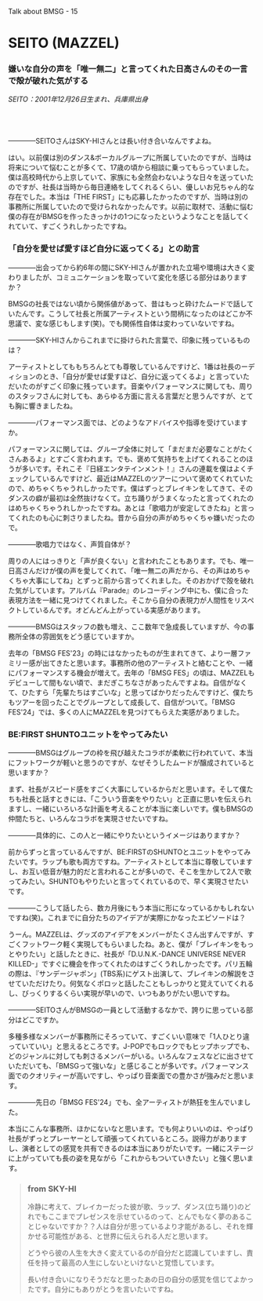 Talk about BMSG - 15

# SEITO (MAZZEL)
### 嫌いな自分の声を「唯一無二」と言ってくれた日高さんのその一言で殻が破れた気がする

*SEITO：2001年12月26日生まれ、兵庫県出身*

<br/><br/><br/>
————SEITOさんはSKY-HIさんとは長い付き合いなんですよね。

はい。以前僕は別のダンス&ボーカルグループに所属していたのですが、当時は将来について悩むことが多くて、17歳の頃から相談に乗ってもらっていました。僕は高校時代から上京していて、家族にも全然会わないような日々を送っていたのですが、社長は当時から毎日連絡をしてくれるくらい、優しいお兄ちゃん的な存在でした。本当は「THE FIRST」にも応募したかったのですが、当時は別の事務所に所属していたので受けられなかったんです。以前に取材で、活動に悩む僕の存在がBMSGを作ったきっかけの1つになったというようなことを話してくれていて、すごくうれしかったですね。

### 「自分を愛せば愛すほど自分に返ってくる」との助言

————出会ってから約6年の間にSKY-HIさんが置かれた立場や環境は大きく変わりましたが、コミュニケーションを取っていて変化を感じる部分はありますか？

BMSGの社長ではない頃から関係値があって、昔はもっと砕けたムードで話していたんです。こうして社長と所属アーティストという間柄になったのはどこか不思議で、変な感じもします(笑)。でも関係性自体は変わっていないですね。

————SKY-HIさんからこれまでに掛けられた言葉で、印象に残っているものは？

アーティストとしてももちろんとても尊敬しているんですけど、1番は社長のーディションのとき、「自分が愛せば愛すほど、自分に返ってくるよ」と言っていただいたのがすごく印象に残っています。音楽やパフォーマンスに関しても、周りのスタッフさんに対しても、あらゆる方面に言える言葉だと思うんですが、とても胸に響きましたね。

————パフォーマンス面では、どのようなアドバイスや指導を受けていますか。

パフォーマンスに関しては、グループ全体に対して「まだまだ必要なことがたくさんあるよ」とすごく言われます。でも、褒めて気持ちを上げてくれることのほうが多いです。それこそ『日経エンタテインメント！』さんの連載を僕はよくチェックしているんですけど、最近はMAZZELのツアーについて褒めてくれていたので、めちゃくちゃうれしかったです。僕はずっとブレイキンをしてきて、そのダンスの癖が最初は全然抜けなくて。立ち踊りがうまくなったと言ってくれたのはめちゃくちゃうれしかったですね。あとは「歌唱力が安定してきたね」と言ってくれたのも心に刺さりましたね。昔から自分の声がめちゃくちゃ嫌いだったので。

————歌唱力ではなく、声質自体が？

周りの人にはっきりと「声が良くない」と言われたこともあります。でも、唯一日高さんだけが僕の声を愛してくれて、「唯一無二の声だから、その声はめちゃくちゃ大事にしてね」とずっと前から言ってくれました。そのおかげで殻を破れた気がしています。アルバム『Parade』のレコーディング中にも、僕に合った表現方法を一緒に見つけてくれました。そこから自分の表現力が人間性をリスペクトしているんです。オどんどん上がっている実感があります。

————BMSGはスタッフの数も増え、ここ数年で急成長していますが、今の事務所全体の雰囲気をどう感じていますか。

去年の「BMSG FES'23」の時にはなかったものが生まれてきて、より一層ファミリー感が出てきたと思います。事務所の他のアーティストと絡むことや、一緒にパフォーマンスする機会が増えて。去年の「BMSG FES」の頃は、MAZZELもデビューして間もない頃で、まだぎこちなさがあったんですよね。自信がなくて、ひたすら「先輩たちはすごいな」と思ってばかりだったんですけど、僕たちもツアーを回ったことでグループとして成長して、自信がついて。「BMSG FES'24」では、多くの人にMAZZELを見つけてもらえた実感がありました。

### BE:FIRST SHUNTOユニットをやってみたい

————BMSGはグループの枠を飛び越えたコラボが柔軟に行われていて、本当にフットワークが軽いと思うのですが、なぜそうしたムードが醸成されていると思いますか？

まず、社長がスピード感をすごく大事にしているからだと思います。そして僕たちも社長と話すときには、「こういう音楽をやりたい」と正直に思いを伝えられますし、一緒にいろいろな計画を考えることが本当に楽しいです。僕もBMSGの仲間たちと、いろんなコラボを実現させたいですね。

————具体的に、この人と一緒にやりたいというイメージはありますか？

前からずっと言っているんですが、BE:FIRSTのSHUNTOとユニットをやってみたいです。ラップも歌も両方ですね。アーティストとして本当に尊敬していますし、お互い低音が魅力的だと言われることが多いので、そこを生かして2人で歌ってみたい。SHUNTOもやりたいと言ってくれているので、早く実現させたいです。

————こうして話したら、数カ月後にもう本当に形になっているかもしれないですね(笑)。これまでに自分たちのアイデアが実際にかなったエピソードは？

うーん。MAZZELは、グッズのアイデアをメンバーがたくさん出すんですが、すごくフットワーク軽く実現してもらいましたね。あと、僕が「ブレイキンをもっとやりたい」と話したときに、社長が「D.U.N.K.-DANCE UNIVERSE NEVER KILLED-」ですぐに機会を作ってくれたのはすごくうれしかったです。パリ五輪の際は、『サンデージャポン」(TBS系)にゲスト出演して、ブレイキンの解説をさせていただけたり。何気なくポロッと話したこともしっかりと覚えていてくれるし、びっくりするくらい実現が早いので、いつもありがたい思いですね。

————SEITOさんがBMSGの一員として活動するなかで、誇りに思っている部分はどこですか。

多種多様なメンバーが事務所にそろっていて、すごくいい意味で「1人ひとり違っていていい」と思えるところです。J-POPでもロックでもヒップホップでも、どのジャンルに対しても刺さるメンバーがいる。いろんなフェスなどに出させていただいても、「BMSGって強いな」と感じることが多いです。パフォーマンス面でのクオリティーが高いですし、やっぱり音楽面での豊かさが強みだと思います。

————先日の「BMSG FES'24」でも、全アーティストが熱狂を生んでいました。

本当にこんな事務所、ほかにないなと思います。でも何よりいいのは、やっぱり社長がずっとプレーヤーとして頑張ってくれているところ。説得力がありますし、演者としての感覚を共有できるのは本当にありがたいです。一緒にステージに上がっていても長の姿を見ながら「これからもついていきたい」と強く思います。



> ### from SKY-HI
> 
> 冷静に考えて、ブレイカーだった彼が歌、ラップ、ダンス(立ち踊り)のどれでもここまでプレゼンスを示せているのって、とんでもなく夢のあることじゃないですか？？人は自分が思っているより才能があるし、それを輝かせる可能性がある、と世界に伝えられる人だと思います。
> 
> どうやら彼の人生を大きく変えているのが自分だと認識していますし、責任を持って最高の人生にしないといけないと覚悟しています。
> 
> 長い付き合いになりそうだなと思ったあの日の自分の感覚を信じてよかったです。自分にもありがとうを言いたいですね。
> 



